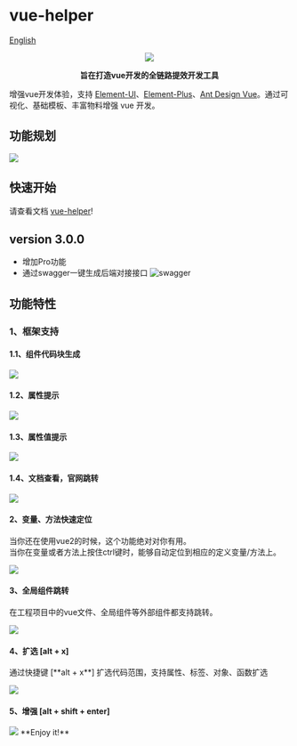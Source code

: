 # vue-helper

[English](https://github.com/jiaolong1021/vue-helper/blob/HEAD/README-EN.md)

<div align="center">
  <img src="https://www.80fight.cn/wp-content/uploads/2024/05/slogan-zh.png" />
  
  **旨在打造vue开发的全链路提效开发工具**
</div>

增强vue开发体验，支持 <a class="m-link" href="https://element.eleme.cn/" target="_blank">Element-UI</a>、<a class="m-link" href="https://element-plus.org/" target="_blank">Element-Plus</a>、<a class="m-link" href="https://www.antdv.com/" target="_blank">Ant Design Vue</a>。通过可视化、基础模板、丰富物料增强 vue 开发。

## 功能规划
![](https://www.80fight.cn/wp-content/uploads/2024/05/framework-1.png)

## 快速开始
请查看文档 [vue-helper](http://vue-helper.80fight.cn/)!

## version 3.0.0

* 增加Pro功能
* 通过swagger一键生成后端对接接口
![swagger](https://www.80fight.cn/helper/swagger.gif)

## 功能特性
### 1、框架支持
<h4>1.1、组件代码块生成</h4>
<img src="https://www.80fight.cn/helper/element-ui-tag.gif" />
<h4>1.2、属性提示</h4>
<img src="https://www.80fight.cn/helper/element-ui-attr.gif" />
<h4>1.3、属性值提示</h4>
<img src="https://www.80fight.cn/helper/element-plus-attribute-value.gif" />
<h4>1.4、文档查看，官网跳转</h4>
<img src="https://www.80fight.cn/helper/element-ui-document.gif" />
 <h4>2、变量、方法快速定位</h4>
<p>当你还在使用vue2的时候，这个功能绝对对你有用。<br>当你在变量或者方法上按住ctrl键时，能够自动定位到相应的定义变量/方法上。</p>
<img src="https://www.80fight.cn/helper/element-plus-go-definition.gif" />
<h4>3、全局组件跳转</h4>
<p>在工程项目中的vue文件、全局组件等外部组件都支持跳转。</p>
<img src="https://www.80fight.cn/helper/element-plus-go-definition-file.gif" />
<h4>4、扩选 [alt + x]</h4>
<p>通过快捷键 [**alt + x**] 扩选代码范围，支持属性、标签、对象、函数扩选</p>
<img src="https://www.80fight.cn/helper/element-plus-expand-select-tag.gif" />
<h4>5、增强 [alt + shift + enter]</h4>
<img src="https://www.80fight.cn/helper/element-plus-enhance-mtd.gif" />
**Enjoy it!**
 